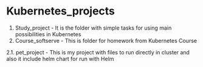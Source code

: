 # Kubernetes_projects

1. Study_project - It is the folder with simple tasks for using main possibilities in Kubernetes
2. Course_softserve - This is folder for homework from Kubernetes Course

2.1. pet_project - This is my project with files to run directly in cluster and also it include helm chart for run with Helm
